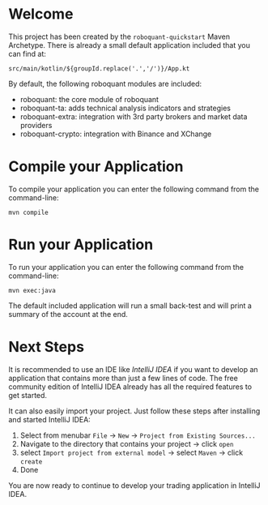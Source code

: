 Welcome
=======
This project has been created by the `roboquant-quickstart` Maven Archetype. There is already 
a small default application included that you can find at:

    src/main/kotlin/${groupId.replace('.','/')}/App.kt

By default, the following roboquant modules are included:

- roboquant: the core module of roboquant
- roboquant-ta: adds technical analysis indicators and strategies
- roboquant-extra: integration with 3rd party brokers and market data providers
- roboquant-crypto: integration with Binance and XChange

Compile your Application
========================
To compile your application you can enter the following command from the command-line:

```shell
mvn compile
```

Run your Application
====================
To run your application you can enter the following command from the command-line:

```shell
mvn exec:java
```
The default included application will run a small back-test and will print a summary of the account at the end.

Next Steps
==========
It is recommended to use an IDE like *IntelliJ IDEA* if you want to develop an application that contains more than just a few lines of code. The free community edition of IntelliJ IDEA already has all the required features to get started.

It can also easily import your project. Just follow these steps after installing and started IntelliJ IDEA:

1. Select from menubar `File` -> `New` -> `Project from Existing Sources...`
2. Navigate to the directory that contains your project -> click `open`
3. select `Import project from external model` -> select `Maven` -> click `create`
4. Done 

You are now ready to continue to develop your trading application in IntelliJ IDEA.